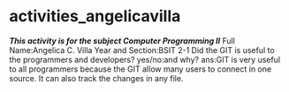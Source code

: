 # activities_angelicavilla
*****This activity is for the subject Computer Programming II*****
Full Name:Angelica C. Villa
Year and Section:BSIT 2-1
Did the GIT is useful to the programmers and developers? yes/no:and why?
ans:GIT is very useful to all programmers because the GIT allow many users to connect in one source. It can also track the changes in any file.
